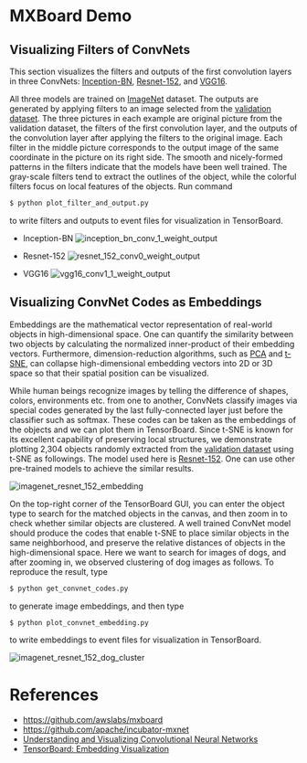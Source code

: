 # MXBoard Demo

## Visualizing Filters of ConvNets
This section visualizes the filters and outputs of the first convolution layers in three ConvNets:
[Inception-BN](http://data.mxnet.io/models/imagenet/inception-bn/),
[Resnet-152](http://data.mxnet.io/models/imagenet/resnet/152-layers/),
and
[VGG16](http://data.mxnet.io/models/imagenet/vgg/).

All three models are trained on [ImageNet](http://image-net.org/) dataset.
The outputs are generated by applying filters to an image selected from the
[validation dataset](http://data.mxnet.io/data/val_256_q90.rec).
The three pictures in each example are original picture from the validation dataset, the filters of the first
convolution layer, and the outputs of the convolution layer after applying the filters to the original image.
Each filter in the middle picture corresponds to the output image of the same coordinate in the picture on its
right side.
The smooth and nicely-formed patterns in the filters indicate that the models have been well trained.
The gray-scale filters tend to extract the outlines of the object, while the colorful filters
focus on local features of the objects.
Run command
```bash
$ python plot_filter_and_output.py
```
to write filters and outputs to event files for visualization in TensorBoard.

- Inception-BN
![inception_bn_conv_1_weight_output](https://github.com/reminisce/mxboard-demo/blob/master/pic/inception_bn_conv_1_weight_output.png)

- Resnet-152
![resnet_152_conv0_weight_output](https://github.com/reminisce/mxboard-demo/blob/master/pic/resnet_152_conv0_weight_output.png)

- VGG16
![vgg16_conv1_1_weight_output](https://github.com/reminisce/mxboard-demo/blob/master/pic/vgg16_conv1_1_weight_output.png)


## Visualizing ConvNet Codes as Embeddings
Embeddings are the mathematical vector representation of real-world objects in high-dimensional space.
One can quantify the similarity between two objects by calculating the normalized
inner-product of their embedding vectors.
Furthermore, dimension-reduction algorithms, such as
[PCA](https://en.wikipedia.org/wiki/Principal_component_analysis) and
[t-SNE](https://lvdmaaten.github.io/tsne/), can collapse high-dimensional embedding vectors
into 2D or 3D space so that their spatial position can be visualized.

While human beings recognize images by telling the difference of shapes, colors, environments etc. from one to another,
ConvNets classify images via special codes generated by the last fully-connected layer just before the classifier
such as softmax. These codes can be taken as the embeddings of the objects and we can plot them in TensorBoard.
Since t-SNE is known for its excellent capability of preserving local structures, we demonstrate plotting 2,304
objects randomly extracted from the [validation dataset](http://data.mxnet.io/data/val_256_q90.rec)
using t-SNE as followings.
The model used here is [Resnet-152](http://data.mxnet.io/models/imagenet/resnet/152-layers/).
One can use other pre-trained models to achieve the similar results.

![imagenet_resnet_152_embedding](https://github.com/reminisce/mxboard-demo/blob/master/pic/imagenet_resnet_152_embedding.png)

On the top-right corner of the TensorBoard GUI, you can enter the object type to search for the matched
objects in the canvas, and then zoom in to check whether similar objects are clustered. A well trained
ConvNet model should produce the codes that enable t-SNE to place similar objects in the same neighborhood,
and preserve the relative distances of objects in the high-dimensional space. Here we want to search for
images of dogs, and after zooming in, we observed clustering of dog images as follows.
To reproduce the result, type
```bash
$ python get_convnet_codes.py
```
to generate image embeddings, and then type
```bash
$ python plot_convnet_embedding.py
```
to write embeddings to event files for visualization in TensorBoard.

![imagenet_resnet_152_dog_cluster](https://github.com/reminisce/mxboard-demo/blob/master/pic/imagenet_resnet_152_dog_cluster.png)


# References
- https://github.com/awslabs/mxboard
- https://github.com/apache/incubator-mxnet
- [Understanding and Visualizing Convolutional Neural Networks](http://cs231n.github.io/understanding-cnn/)
- [TensorBoard: Embedding Visualization](https://www.tensorflow.org/versions/r1.1/get_started/embedding_viz)